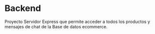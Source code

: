 # Backend
Proyecto Servidor Express que permite acceder a todos los productos y mensajes de chat de la Base de datos ecommerce.
